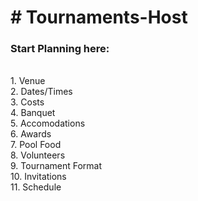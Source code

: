 <h1># Tournaments-Host</h1>

<h3>Start Planning here:</h3><br/>
1. Venue<br/>
2. Dates/Times<br/>
3. Costs<br/>
4. Banquet<br/>
5. Accomodations<br/>
6. Awards<br/>
7. Pool Food<br/>
8. Volunteers<br/>
9. Tournament Format<br/>
10. Invitations<br/>
11. Schedule<br/>
